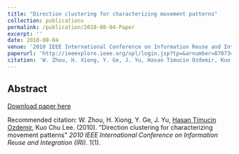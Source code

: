 ```yaml
---
title: "Direction clustering for characterizing movement patterns"
collection: publications
permalink: /publication/2010-08-04-Paper
excerpt: ''
date: 2010-08-04
venue: '2010 IEEE International Conference on Information Reuse and Integration (IRI)'
paperurl: 'http://ieeexplore.ieee.org/xpl/login.jsp?tp=&arnumber=870734&url=http%3A%2F%2Fieeexplore.ieee.org%2Fxpls%2Fabs_all.jsp%3Farnumber%3D870734'
citation: 'W. Zhou, H. Xiong, Y. Ge, J. Yu, Hasan Timucin Ozdemir, Kuo Chu Lee. (2010). &quot;Paper Title Number 1.&quot; <i>2010 IEEE International Conference on Information Reuse and Integration (IRI)</i>. 1(1).'
---
```


Abstract
-------- 

    
[Download paper here](http://ieeexplore.ieee.org/xpl/login.jsp?tp=&arnumber=870734&url=http%3A%2F%2Fieeexplore.ieee.org%2Fxpls%2Fabs_all.jsp%3Farnumber%3D870734)

Recommended citation: W. Zhou, H. Xiong, Y. Ge, J. Yu, [Hasan Timucin Ozdemir](https://www.linkedin.com/in/hasantimucinozdemir/), Kuo Chu Lee. (2010). "Direction clustering for characterizing movement patterns" <i>2010 IEEE International Conference on Information Reuse and Integration (IRI)</i>. 1(1).


